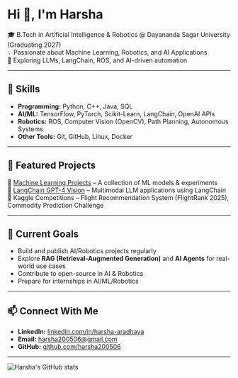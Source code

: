 # Hi 👋, I'm Harsha  

🎓 B.Tech in Artificial Intelligence & Robotics @ Dayananda Sagar University (Graduating 2027)  
💡 Passionate about Machine Learning, Robotics, and AI Applications  
🚀 Exploring LLMs, LangChain, ROS, and AI-driven automation  

---

## 🔧 Skills  
- **Programming:** Python, C++, Java, SQL  
- **AI/ML:** TensorFlow, PyTorch, Scikit-Learn, LangChain, OpenAI APIs  
- **Robotics:** ROS, Computer Vision (OpenCV), Path Planning, Autonomous Systems  
- **Other Tools:** Git, GitHub, Linux, Docker  

---

## 📂 Featured Projects  
🔹 [Machine Learning Projects](https://github.com/harsha200506/ML-PROJECTS) – A collection of ML models & experiments  
🔹 [LangChain GPT-4 Vision](https://github.com/harsha200506/langchain-gpt4vison) – Multimodal LLM applications using LangChain  
🔹 Kaggle Competitions – Flight Recommendation System (FlightRank 2025), Commodity Prediction Challenge  

---

## 🌱 Current Goals  
- Build and publish AI/Robotics projects regularly  
- Explore **RAG (Retrieval-Augmented Generation)** and **AI Agents** for real-world use cases  
- Contribute to open-source in AI & Robotics  
- Prepare for internships in AI/ML/Robotics  

---

## 📫 Connect With Me  
- **LinkedIn:** [linkedin.com/in/harsha-aradhaya](#)  
- **Email:** harsha200506@gmail.com  
- **GitHub:** [github.com/harsha200506](https://github.com/harsha200506)  

---

![Harsha's GitHub stats](https://github-readme-stats.vercel.app/api?username=harsha200506&show_icons=true&theme=radical)  

